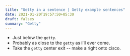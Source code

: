 ```yaml
---
title: "Getty in a sentence | Getty example sentences"
date: 2021-01-20T19:57:50+05:30
draft: falses
summary: "Getty"
---
```

- Just below the `getty`.
- Probably as close to the `getty` as i'll ever come.
- Take the `getty` center exit -- make a right onto cisco.
                 
